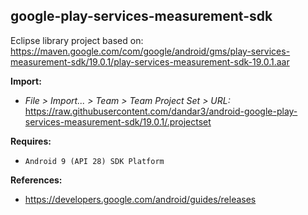 ## google-play-services-measurement-sdk

Eclipse library project based on:<br/>
https://maven.google.com/com/google/android/gms/play-services-measurement-sdk/19.0.1/play-services-measurement-sdk-19.0.1.aar

**Import:**
- _File > Import... > Team > Team Project Set > URL:_<br/>
  https://raw.githubusercontent.com/dandar3/android-google-play-services-measurement-sdk/19.0.1/.projectset

**Requires:**
- `Android 9 (API 28) SDK Platform`

**References:**
- https://developers.google.com/android/guides/releases